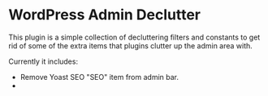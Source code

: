 
# WordPress Admin Declutter

This plugin is a simple collection of decluttering filters and constants to get rid of some of the extra items that plugins clutter up the admin area with.

Currently it includes:
* Remove Yoast SEO "SEO" item from admin bar.
* 
